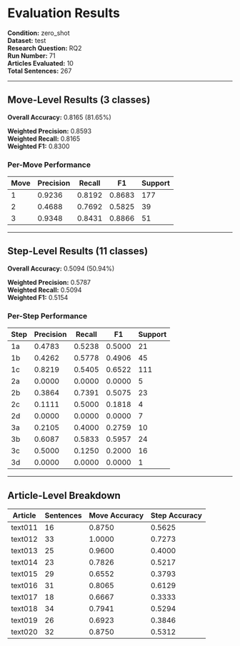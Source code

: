 # Evaluation Results

**Condition:** zero_shot  
**Dataset:** test  
**Research Question:** RQ2  
**Run Number:** 71  
**Articles Evaluated:** 10  
**Total Sentences:** 267  

---

## Move-Level Results (3 classes)

**Overall Accuracy:** 0.8165 (81.65%)  

**Weighted Precision:** 0.8593  
**Weighted Recall:** 0.8165  
**Weighted F1:** 0.8300  

### Per-Move Performance

| Move | Precision | Recall | F1 | Support |
|------|-----------|--------|----|---------|
| 1 | 0.9236 | 0.8192 | 0.8683 | 177 |
| 2 | 0.4688 | 0.7692 | 0.5825 | 39 |
| 3 | 0.9348 | 0.8431 | 0.8866 | 51 |

---

## Step-Level Results (11 classes)

**Overall Accuracy:** 0.5094 (50.94%)  

**Weighted Precision:** 0.5787  
**Weighted Recall:** 0.5094  
**Weighted F1:** 0.5154  

### Per-Step Performance

| Step | Precision | Recall | F1 | Support |
|------|-----------|--------|----|---------|
| 1a | 0.4783 | 0.5238 | 0.5000 | 21 |
| 1b | 0.4262 | 0.5778 | 0.4906 | 45 |
| 1c | 0.8219 | 0.5405 | 0.6522 | 111 |
| 2a | 0.0000 | 0.0000 | 0.0000 | 5 |
| 2b | 0.3864 | 0.7391 | 0.5075 | 23 |
| 2c | 0.1111 | 0.5000 | 0.1818 | 4 |
| 2d | 0.0000 | 0.0000 | 0.0000 | 7 |
| 3a | 0.2105 | 0.4000 | 0.2759 | 10 |
| 3b | 0.6087 | 0.5833 | 0.5957 | 24 |
| 3c | 0.5000 | 0.1250 | 0.2000 | 16 |
| 3d | 0.0000 | 0.0000 | 0.0000 | 1 |

---

## Article-Level Breakdown

| Article | Sentences | Move Accuracy | Step Accuracy |
|---------|-----------|---------------|---------------|
| text011 | 16 | 0.8750 | 0.5625 |
| text012 | 33 | 1.0000 | 0.7273 |
| text013 | 25 | 0.9600 | 0.4000 |
| text014 | 23 | 0.7826 | 0.5217 |
| text015 | 29 | 0.6552 | 0.3793 |
| text016 | 31 | 0.8065 | 0.6129 |
| text017 | 18 | 0.6667 | 0.3333 |
| text018 | 34 | 0.7941 | 0.5294 |
| text019 | 26 | 0.6923 | 0.3846 |
| text020 | 32 | 0.8750 | 0.5312 |
